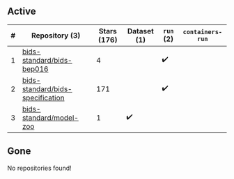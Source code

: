 ## Active
| # | Repository (3) | Stars (176) | Dataset (1) | `run` (2) | `containers-run` |
| --- | --- | --- | --- | --- | --- |
| 1 | [bids-standard/bids-bep016](https://github.com/bids-standard/bids-bep016) | 4 |  | :heavy_check_mark: |  |
| 2 | [bids-standard/bids-specification](https://github.com/bids-standard/bids-specification) | 171 |  | :heavy_check_mark: |  |
| 3 | [bids-standard/model-zoo](https://github.com/bids-standard/model-zoo) | 1 | :heavy_check_mark: |  |  |

## Gone
No repositories found!
